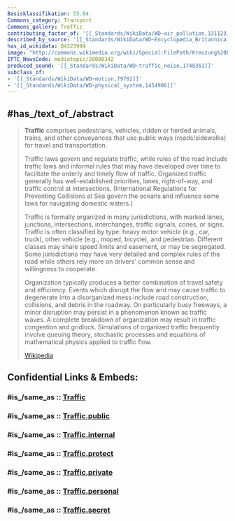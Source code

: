 ```yaml
---
Basisklassifikation: 55.84
Commons_category: Transport
Commons_gallery: Traffic
contributing_factor_of: '[[_Standards/WikiData/WD~air_pollution,131123]]'
described_by_source: '[[_Standards/WikiData/WD~Encyclopædia_Britannica_11th_edition,867541]]'
has_id_wikidata: Q4323994
image: "http://commons.wikimedia.org/wiki/Special:FilePath/Kreuzung%20B1-B96%20Berlin%20-%20Fahrbahnmarkierungen.jpg"
IPTC_NewsCode: mediatopic/20000342
produced_sound: '[[_Standards/WikiData/WD~traffic_noise,1748361]]'
subclass_of:
- '[[_Standards/WikiData/WD~motion,79782]]'
- '[[_Standards/WikiData/WD~physical_system,1454986]]'
---
```


## #has_/text_of_/abstract 

> **Traffic** comprises pedestrians, vehicles, ridden or herded animals, trains, and other conveyances that use public ways (roads/sidewalks) for travel and transportation. 
>
> Traffic laws govern and regulate traffic, while rules of the road include traffic laws and informal rules that may have developed over time to facilitate the orderly and timely flow of traffic. Organized traffic generally has well-established priorities, lanes, right-of-way, and traffic control at intersections. (International Regulations for Preventing Collisions at Sea govern the oceans and influence some laws for navigating domestic waters.)
>
> Traffic is formally organized in many jurisdictions, with marked lanes, junctions, intersections, interchanges, traffic signals, cones, or signs. Traffic is often classified by type: heavy motor vehicle (e.g., car, truck), other vehicle (e.g., moped, bicycle), and pedestrian. Different classes may share speed limits and easement, or may be segregated. Some jurisdictions may have very detailed and complex rules of the road while others rely more on drivers' common sense and willingness to cooperate.
>
> Organization typically produces a better combination of travel safety and efficiency. Events which disrupt the flow and may cause traffic to degenerate into a disorganized mess include road construction, collisions, and debris in the roadway. On particularly busy freeways, a minor disruption may persist in a phenomenon known as traffic waves. A complete breakdown of organization may result in traffic congestion and gridlock. Simulations of organized traffic frequently involve queuing theory, stochastic processes and equations of mathematical physics applied to traffic flow.
>
> [Wikipedia](https://en.wikipedia.org/wiki/Traffic) 


## Confidential Links & Embeds: 

### #is_/same_as :: [Traffic](/_Standards/Technology/Transport/Road_Transport/Traffic.md) 

### #is_/same_as :: [Traffic.public](/_public/Technology/Transport/Road_Transport/Traffic.public.md) 

### #is_/same_as :: [Traffic.internal](/_internal/Technology/Transport/Road_Transport/Traffic.internal.md) 

### #is_/same_as :: [Traffic.protect](/_protect/Technology/Transport/Road_Transport/Traffic.protect.md) 

### #is_/same_as :: [Traffic.private](/_private/Technology/Transport/Road_Transport/Traffic.private.md) 

### #is_/same_as :: [Traffic.personal](/_personal/Technology/Transport/Road_Transport/Traffic.personal.md) 

### #is_/same_as :: [Traffic.secret](/_secret/Technology/Transport/Road_Transport/Traffic.secret.md)

